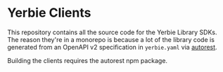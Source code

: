 # Yerbie Clients
This repository contains all the source code for the Yerbie Library SDKs. The reason they're in a monorepo is because 
a lot of the library code is generated from an OpenAPI v2 specification in `yerbie.yaml` via [autorest](https://github.com/Azure/autorest).

Building the clients requires the autorest npm package.
